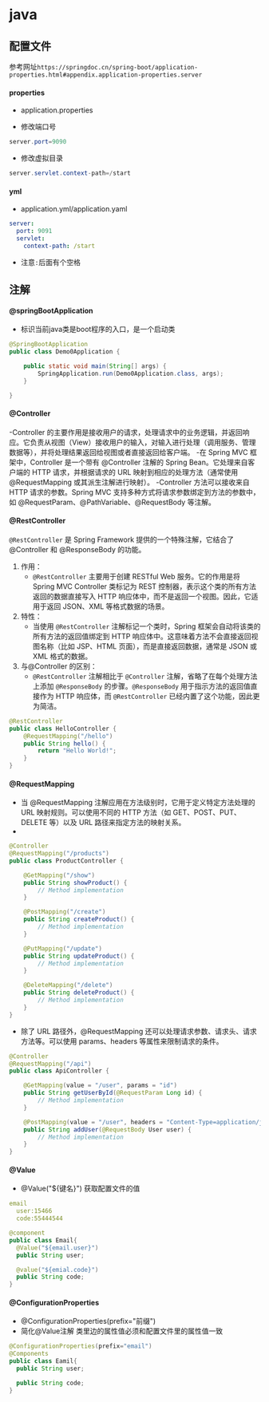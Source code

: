 # java

## 配置文件

参考网址`https://springdoc.cn/spring-boot/application-properties.html#appendix.application-properties.server`

#### properties

- application.properties

- 修改端口号

```java
server.port=9090
```

- 修改虚拟目录

```java
server.servlet.context-path=/start
```
#### yml

- application.yml/application.yaml

```yml
server:
  port: 9091
  servlet:
    context-path: /start
```
* 注意`:`后面有个空格

## 注解

#### @springBootApplication

- 标识当前java类是boot程序的入口，是一个启动类

```java
@SpringBootApplication
public class Demo0Application {

    public static void main(String[] args) {
        SpringApplication.run(Demo0Application.class, args);
    }

}
```

#### @Controller

-Controller 的主要作用是接收用户的请求，处理请求中的业务逻辑，并返回响应。它负责从视图（View）接收用户的输入，对输入进行处理（调用服务、管理数据等），并将处理结果返回给视图或者直接返回给客户端。
-在 Spring MVC 框架中，Controller 是一个带有 @Controller 注解的 Spring Bean。它处理来自客户端的 HTTP 请求，并根据请求的 URL 映射到相应的处理方法（通常使用 @RequestMapping 或其派生注解进行映射）。
-Controller 方法可以接收来自 HTTP 请求的参数。Spring MVC 支持多种方式将请求参数绑定到方法的参数中，如 @RequestParam、@PathVariable、@RequestBody 等注解。

#### @RestController

`@RestController` 是 Spring Framework 提供的一个特殊注解，它结合了 @Controller 和 @ResponseBody 的功能。

1. 作用：
   - `@RestController` 主要用于创建 RESTful Web 服务。它的作用是将 Spring MVC Controller 类标记为 REST 控制器，表示这个类的所有方法返回的数据直接写入 HTTP 响应体中，而不是返回一个视图。因此，它适用于返回 JSON、XML 等格式数据的场景。
2. 特性：
   - 当使用 `@RestController` 注解标记一个类时，Spring 框架会自动将该类的所有方法的返回值绑定到 HTTP 响应体中。这意味着方法不会直接返回视图名称（比如 JSP、HTML 页面），而是直接返回数据，通常是 JSON 或 XML 格式的数据。
3. 与@Controller 的区别：
   - `@RestController` 注解相比于 `@Controller` 注解，省略了在每个处理方法上添加 `@ResponseBody` 的步骤。`@ResponseBody` 用于指示方法的返回值直接作为 HTTP 响应体，而 `@RestController` 已经内置了这个功能，因此更为简洁。

```java
@RestController
public class HelloController {
    @RequestMapping("/hello")
    public String hello() {
        return "Hello World!";
    }
}
```

#### @RequestMapping

- 当 @RequestMapping 注解应用在方法级别时，它用于定义特定方法处理的 URL 映射规则。可以使用不同的 HTTP 方法（如 GET、POST、PUT、DELETE 等）以及 URL 路径来指定方法的映射关系。
- 
```java
@Controller
@RequestMapping("/products")
public class ProductController {

    @GetMapping("/show")
    public String showProduct() {
        // Method implementation
    }

    @PostMapping("/create")
    public String createProduct() {
        // Method implementation
    }

    @PutMapping("/update")
    public String updateProduct() {
        // Method implementation
    }

    @DeleteMapping("/delete")
    public String deleteProduct() {
        // Method implementation
    }
}
```

- 除了 URL 路径外，@RequestMapping 还可以处理请求参数、请求头、请求方法等。可以使用 params、headers 等属性来限制请求的条件。

```java
@Controller
@RequestMapping("/api")
public class ApiController {

    @GetMapping(value = "/user", params = "id")
    public String getUserById(@RequestParam Long id) {
        // Method implementation
    }

    @PostMapping(value = "/user", headers = "Content-Type=application/json")
    public String addUser(@RequestBody User user) {
        // Method implementation
    }
}
```

#### @Value

- @Value("${键名}") 获取配置文件的值

```yml
email
  user:15466
  code:55444544
```

```java
@component
public class Email{
  @Value("${email.user}")
  public String user;

  @value("${emial.code}")
  public String code;
}
```

#### @ConfigurationProperties

- @ConfigurationProperties(prefix="前缀")
- 简化@Value注解 类里边的属性值必须和配置文件里的属性值一致

```java
@ConfigurationProperties(prefix="email")
@Components
public class Eamil{
  public String user;

  public String code;
}
```
